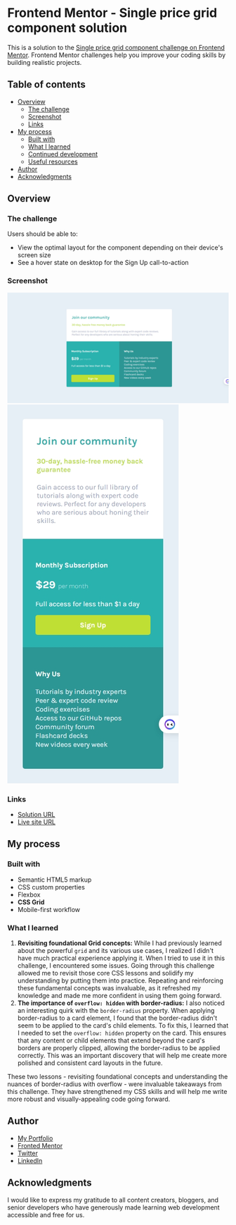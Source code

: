 # Frontend Mentor - Single price grid component solution

This is a solution to the [Single price grid component challenge on Frontend Mentor](https://www.frontendmentor.io/challenges/single-price-grid-component-5ce41129d0ff452fec5abbbc). Frontend Mentor challenges help you improve your coding skills by building realistic projects.

## Table of contents

- [Overview](#overview)
  - [The challenge](#the-challenge)
  - [Screenshot](#screenshot)
  - [Links](#links)
- [My process](#my-process)
  - [Built with](#built-with)
  - [What I learned](#what-i-learned)
  - [Continued development](#continued-development)
  - [Useful resources](#useful-resources)
- [Author](#author)
- [Acknowledgments](#acknowledgments)

## Overview

### The challenge

Users should be able to:

- View the optimal layout for the component depending on their device's screen size
- See a hover state on desktop for the Sign Up call-to-action

### Screenshot

  ![desktop](./images/desktop.png)
  ![mobile](./images/mobile.png)

### Links

- [Solution URL](https://github.com/MahmoodHashem/Mentor-Challanges/tree/main/signle-price-grid)
- [Live site URL](https://mahmoodhashem.github.io/Mentor-Challanges/signle-price-grid/index.html)

## My process

### Built with

- Semantic HTML5 markup
- CSS custom properties
- Flexbox
- **CSS Grid**
- Mobile-first workflow

### What I learned

1. **Revisiting foundational Grid concepts:** While I had previously learned about the powerful `grid` and its various use cases, I realized I didn't have much practical experience applying it. When I tried to use it in this challenge, I encountered some issues. Going through this challenge allowed me to revisit those core CSS lessons and solidify my understanding by putting them into practice. Repeating and reinforcing these fundamental concepts was invaluable, as it refreshed my knowledge and made me more confident in using them going forward.
2. **The importance of `overflow: hidden` with border-radius:** I also noticed an interesting quirk with the `border-radius` property. When applying border-radius to a card element, I found that the border-radius didn't seem to be applied to the card's child elements. To fix this, I learned that I needed to set the `overflow: hidden` property on the card. This ensures that any content or child elements that extend beyond the card's borders are properly clipped, allowing the border-radius to be applied correctly. This was an important discovery that will help me create more polished and consistent card layouts in the future.

These two lessons - revisiting foundational concepts and understanding the nuances of border-radius with overflow - were invaluable takeaways from this challenge. They have strengthened my CSS skills and will help me write more robust and visually-appealing code going forward.



## Author

- [My Portfolio](https://main--mahmood-hashemi.netlify.app/)
- [Fronted Mentor](https://www.frontendmentor.io/profile/MahmoodHasheme/yourusername)
- [Twitter](https://twitter.com/Mahmood18999963)
- [LinkedIn](https://www.linkedin.com/in/shah-mahmood-hashemi-55172a276/)

## Acknowledgments

I would like to express my gratitude to all content creators, bloggers, and senior developers who have generously made learning web development accessible and free for us.